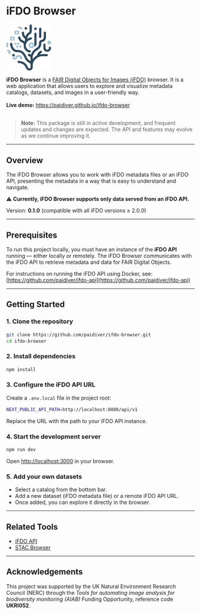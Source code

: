 # iFDO Browser

<div style="display: flex; align-items: center; gap: 1rem; flex-wrap: wrap;">
  <img src="docs/_static/logo_paidiver.png" alt="iFDO Browser Logo" style="width: 120px; min-width: 120px;"/>
  <div>
    <strong>iFDO Browser</strong> is a <a href="https://www.ifdo-schema.org/">FAIR Digital Objects for Images (iFDO)</a> browser.
    It is a web application that allows users to explore and visualize metadata catalogs, datasets, and images in a user-friendly way.
    <br><br>
    <strong>Live demo:</strong> <a href="https://paidiver.github.io/ifdo-browser">https://paidiver.github.io/ifdo-browser</a>
  </div>
</div>

</br>

> **Note:** This package is still in active development, and frequent updates and changes are expected. The API and features may evolve as we continue improving it.

---

## Overview

The iFDO Browser allows you to work with iFDO metadata files or an iFDO API, presenting the metadata in a way that is easy to understand and navigate.

⚠ **Currently, iFDO Browser supports only data served from an iFDO API.**

Version: **0.1.0** (compatible with all iFDO versions ≥ 2.0.0)

---

## Prerequisites

To run this project locally, you must have an instance of the **iFDO API** running — either locally or remotely.
The iFDO Browser communicates with the iFDO API to retrieve metadata and data for FAIR Digital Objects.

For instructions on running the iFDO API using Docker, see:
[https://github.com/paidiver/ifdo-api](https://github.com/paidiver/ifdo-api)

---

## Getting Started

### 1. Clone the repository

```bash
git clone https://github.com/paidiver/ifdo-browser.git
cd ifdo-browser
```

### 2. Install dependencies

```bash
npm install
```

### 3. Configure the iFDO API URL

Create a `.env.local` file in the project root:

```bash
NEXT_PUBLIC_API_PATH=http://localhost:8080/api/v1
```

Replace the URL with the path to your iFDO API instance.

### 4. Start the development server

```bash
npm run dev
```

Open [http://localhost:3000](http://localhost:3000) in your browser.

### 5. Add your own datasets

- Select a catalog from the bottom bar.
- Add a new dataset (iFDO metadata file) or a remote iFDO API URL.
- Once added, you can explore it directly in the browser.

---

## Related Tools

- [iFDO API](https://github.com/paidiver/ifdo-api)
- [STAC Browser](https://github.com/radiantearth/stac-browser)

---

## Acknowledgements

This project was supported by the UK Natural Environment Research Council (NERC) through the
_Tools for automating image analysis for biodiversity monitoring (AIAB)_ Funding Opportunity, reference code **UKRI052**.
